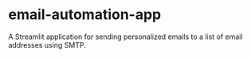 # email-automation-app
A Streamlit application for sending personalized emails to a list of email addresses using SMTP.
